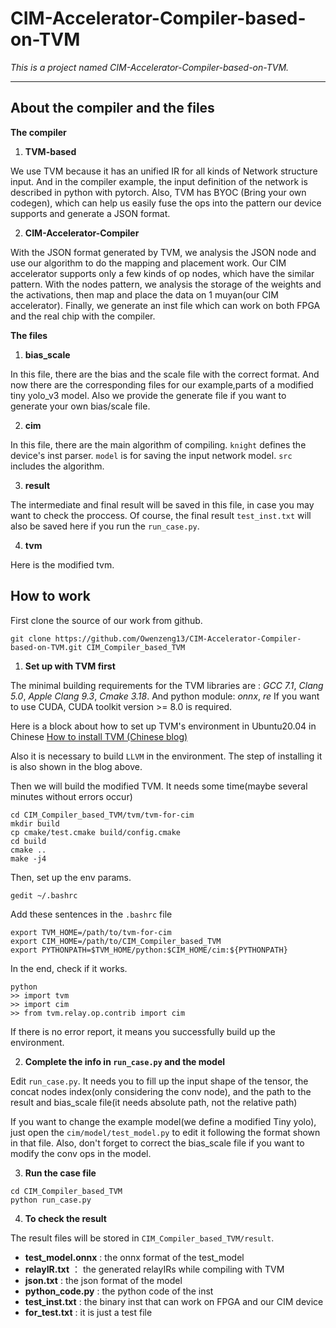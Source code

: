 # CIM-Accelerator-Compiler-based-on-TVM
*This is a project named CIM-Accelerator-Compiler-based-on-TVM.*

---
## About the compiler and the files
**The compiler**
1. **TVM-based**

We use TVM because it has an unified IR for all kinds of Network structure input. And in the compiler example, the input definition of the network is described in python with pytorch. Also, TVM has BYOC (Bring your own codegen), which can help us easily fuse the ops into the pattern our device supports and generate a JSON format.

2. **CIM-Accelerator-Compiler**

With the JSON format generated by TVM, we analysis the JSON node and use our algorithm to do the mapping and placement work. Our CIM accelerator supports only a few kinds of op nodes, which have the similar pattern. With the nodes pattern, we analysis the storage of the weights and the activations, then map and place the data on 1 muyan(our CIM accelerator). Finally, we generate an inst file which can work on both FPGA and the real chip with the compiler.

**The files**
1. **bias_scale**

In this file, there are the bias and the scale file with the correct format. And now there are the corresponding files for our example,parts of a modified tiny yolo_v3 model. Also we provide the generate file if you want to generate your own bias/scale file.

2. **cim**

In this file, there are the main algorithm of compiling. `knight` defines the device's inst parser. `model` is for saving the input network model. `src` includes the algorithm.  

3. **result**

The intermediate and final result will be saved in this file, in case you may want to check the proccess. Of course, the final result `test_inst.txt` will also be saved here if you run the `run_case.py`.

4. **tvm**

Here is the modified tvm.

## How to work

First clone the source of our work from github.
```
git clone https://github.com/Owenzeng13/CIM-Accelerator-Compiler-based-on-TVM.git CIM_Compiler_based_TVM
```

1. **Set up with TVM first**

The minimal building requirements for the TVM libraries are : *GCC 7.1*, *Clang 5.0*, *Apple Clang 9.3*, *Cmake 3.18*. And python module: *onnx*, *re*
If you want to use CUDA, CUDA toolkit version >= 8.0 is required. 

Here is a block about how to set up TVM's environment in Ubuntu20.04 in Chinese [How to install TVM (Chinese blog)](https://blog.csdn.net/weixin_42189664/article/details/125842617)

Also it is necessary to build `LLVM` in the environment. The step of installing it is also shown in the blog above. 

Then we will build the modified TVM. It needs some time(maybe several minutes without errors occur)
```
cd CIM_Compiler_based_TVM/tvm/tvm-for-cim
mkdir build
cp cmake/test.cmake build/config.cmake
cd build
cmake ..
make -j4
```

Then, set up the env params.
```
gedit ~/.bashrc
```
Add these sentences in the `.bashrc` file
```
export TVM_HOME=/path/to/tvm-for-cim
export CIM_HOME=/path/to/CIM_Compiler_based_TVM
export PYTHONPATH=$TVM_HOME/python:$CIM_HOME/cim:${PYTHONPATH}
```

In the end, check if it works.
```
python
>> import tvm
>> import cim
>> from tvm.relay.op.contrib import cim
```
If there is no error report, it means you successfully build up the environment.

2. **Complete the info in `run_case.py` and the model**

Edit `run_case.py`. It needs you to fill up the input shape of the tensor, the concat nodes index(only considering the conv node), and the path to the result and bias_scale file(it needs absolute path, not the relative path)

If you want to change the example model(we define a modified Tiny yolo), just open the `cim/model/test_model.py` to edit it following the format shown in that file. Also, don't forget to correct the bias_scale file if you want to modify the conv ops in the model. 

3. **Run the case file**

```
cd CIM_Compiler_based_TVM
python run_case.py
```

4. **To check the result**

The result files will be stored in `CIM_Compiler_based_TVM/result`. 
- **test_model.onnx** : the onnx format of the test_model
- **relayIR.txt** ： the generated relayIRs while compiling with TVM
- **json.txt** : the json format of the model
- **python_code.py** : the python code of the inst
- **test_inst.txt** : the binary inst that can work on FPGA and our CIM device
- **for_test.txt** : it is just a test file